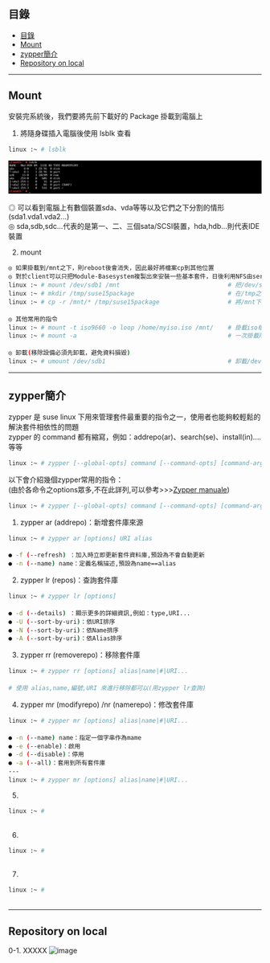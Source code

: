 ## 目錄
* [目錄](#目錄)
* [Mount](#Mount)
* [zypper簡介](#zypper簡介)
* [Repository on local](#Repository-on-local)
---

## Mount

安裝完系統後，我們要將先前下載好的 Package 掛載到電腦上  
1. 將隨身碟插入電腦後使用 lsblk 查看  
```bash
linux :~ # lsblk
```
![image](https://github.com/HongScarlet/homework/blob/master/SUSE15%20cluster/img/Repository/1-1.png) 

◎ 可以看到電腦上有數個裝置sda、vda等等以及它們之下分割的情形(sda1.vda1.vda2...)  
◎ sda,sdb,sdc...代表的是第一、二、三個sata/SCSI裝置，hda,hdb...則代表IDE裝置  

2. mount
```bash
◎ 如果掛載到/mnt之下，則reboot後會消失，因此最好將檔案cp到其他位置
◎ 對於client可以只把Module-Basesystem複製出來安裝一些基本套件，日後利用NFS由server把所有套件分享過來
linux :~ # mount /dev/sdb1 /mnt                              # 把/dev/sdb1 掛載到 /mnt之下
linux :~ # mkdir /tmp/suse15package                          # 在/tmp之下建立suse15package
linux :~ # cp -r /mnt/* /tmp/suse15package                   # 將/mnt下所有檔案copy到/tmp/suse15package 

◎ 其他常用的指令
linux :~ # mount -t iso9660 -o loop /home/myiso.iso /mnt/    # 掛載iso檔案的方式
linux :~ # mount -a                                          # 一次掛載所有裝置

◎ 卸載(移除設備必須先卸載，避免資料損毀)
linux :~ # umount /dev/sdb1                                  # 卸載/dev/sdb1(移除設備必須先卸載，避免資料損毀)
```

---
## zypper簡介

zypper 是 suse linux 下用來管理套件最重要的指令之一，使用者也能夠較輕鬆的解決套件相依性的問題  
zypper 的 command 都有縮寫，例如：addrepo(ar)、search(se)、install(in)....等等  
```bash
linux :~ # zypper [--global-opts] command [--command-opts] [command-arguments]
```

以下會介紹幾個zypper常用的指令：  
(由於各命令之options眾多,不在此詳列,可以參考>>>[Zypper manuale](https://en.opensuse.org/SDB:Zypper_manual#Package_Management_Commands))  
```bash
linux :~ # zypper [--global-opts] command [--command-opts] [command-arguments]
```

1. zypper ar (addrepo)：新增套件庫來源
```bash
linux :~ # zypper ar [options] URI alias

● -f (--refresh) ：加入時立即更新套件資料庫,預設為不會自動更新
● -n (--name) name：定義名稱描述,預設為name==alias
```

2. zypper lr (repos)：查詢套件庫
```bash
linux :~ # zypper lr [options]

● -d (--details) ：顯示更多的詳細資訊,例如：type,URI...
● -U (--sort-by-uri)：依URI排序
● -N (--sort-by-uri)：依Name排序
● -A (--sort-by-uri)：依Alias排序
```

3. zypper rr (removerepo)：移除套件庫
```bash
linux :~ # zypper rr [options] alias|name|#|URI...

# 使用 alias,name,編號,URI 來進行移除都可以(用zypper lr查詢)
```

4. zypper mr (modifyrepo) /nr (namerepo)：修改套件庫
```bash
linux :~ # zypper mr [options] alias|name|#|URI...

● -n (--name) name：指定一個字串作為mame
● -e (--enable)：啟用
● -d (--disable)：停用
● -a (--all)：套用到所有套件庫
---
linux :~ # zypper mr [options] alias|name|#|URI...


```
5.
```bash
linux :~ # 



```
6.
```bash
linux :~ # 



```
7.
```bash
linux :~ # 



```





---
## Repository on local


0-1. XXXXX
![image](https://github.com/HongScarlet/homework/blob/master/SUSE15%20cluster/img/suse15install/.png) 

